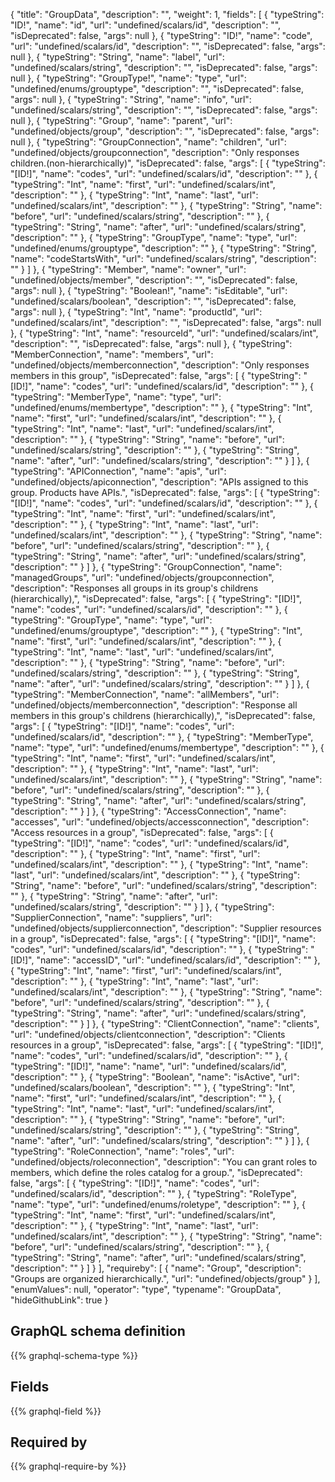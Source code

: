 {
  "title": "GroupData",
  "description": "",
  "weight": 1,
  "fields": [
    {
      "typeString": "ID!",
      "name": "id",
      "url": "undefined/scalars/id",
      "description": "",
      "isDeprecated": false,
      "args": null
    },
    {
      "typeString": "ID!",
      "name": "code",
      "url": "undefined/scalars/id",
      "description": "",
      "isDeprecated": false,
      "args": null
    },
    {
      "typeString": "String",
      "name": "label",
      "url": "undefined/scalars/string",
      "description": "",
      "isDeprecated": false,
      "args": null
    },
    {
      "typeString": "GroupType!",
      "name": "type",
      "url": "undefined/enums/grouptype",
      "description": "",
      "isDeprecated": false,
      "args": null
    },
    {
      "typeString": "String",
      "name": "info",
      "url": "undefined/scalars/string",
      "description": "",
      "isDeprecated": false,
      "args": null
    },
    {
      "typeString": "Group",
      "name": "parent",
      "url": "undefined/objects/group",
      "description": "",
      "isDeprecated": false,
      "args": null
    },
    {
      "typeString": "GroupConnection",
      "name": "children",
      "url": "undefined/objects/groupconnection",
      "description": "Only responses children.(non-hierarchically)",
      "isDeprecated": false,
      "args": [
        {
          "typeString": "[ID!]",
          "name": "codes",
          "url": "undefined/scalars/id",
          "description": ""
        },
        {
          "typeString": "Int",
          "name": "first",
          "url": "undefined/scalars/int",
          "description": ""
        },
        {
          "typeString": "Int",
          "name": "last",
          "url": "undefined/scalars/int",
          "description": ""
        },
        {
          "typeString": "String",
          "name": "before",
          "url": "undefined/scalars/string",
          "description": ""
        },
        {
          "typeString": "String",
          "name": "after",
          "url": "undefined/scalars/string",
          "description": ""
        },
        {
          "typeString": "GroupType",
          "name": "type",
          "url": "undefined/enums/grouptype",
          "description": ""
        },
        {
          "typeString": "String",
          "name": "codeStartsWith",
          "url": "undefined/scalars/string",
          "description": ""
        }
      ]
    },
    {
      "typeString": "Member",
      "name": "owner",
      "url": "undefined/objects/member",
      "description": "",
      "isDeprecated": false,
      "args": null
    },
    {
      "typeString": "Boolean!",
      "name": "isEditable",
      "url": "undefined/scalars/boolean",
      "description": "",
      "isDeprecated": false,
      "args": null
    },
    {
      "typeString": "Int",
      "name": "productId",
      "url": "undefined/scalars/int",
      "description": "",
      "isDeprecated": false,
      "args": null
    },
    {
      "typeString": "Int",
      "name": "resourceId",
      "url": "undefined/scalars/int",
      "description": "",
      "isDeprecated": false,
      "args": null
    },
    {
      "typeString": "MemberConnection",
      "name": "members",
      "url": "undefined/objects/memberconnection",
      "description": "Only responses members in this group",
      "isDeprecated": false,
      "args": [
        {
          "typeString": "[ID!]",
          "name": "codes",
          "url": "undefined/scalars/id",
          "description": ""
        },
        {
          "typeString": "MemberType",
          "name": "type",
          "url": "undefined/enums/membertype",
          "description": ""
        },
        {
          "typeString": "Int",
          "name": "first",
          "url": "undefined/scalars/int",
          "description": ""
        },
        {
          "typeString": "Int",
          "name": "last",
          "url": "undefined/scalars/int",
          "description": ""
        },
        {
          "typeString": "String",
          "name": "before",
          "url": "undefined/scalars/string",
          "description": ""
        },
        {
          "typeString": "String",
          "name": "after",
          "url": "undefined/scalars/string",
          "description": ""
        }
      ]
    },
    {
      "typeString": "APIConnection",
      "name": "apis",
      "url": "undefined/objects/apiconnection",
      "description": "APIs assigned to this group. Products have APIs.",
      "isDeprecated": false,
      "args": [
        {
          "typeString": "[ID!]",
          "name": "codes",
          "url": "undefined/scalars/id",
          "description": ""
        },
        {
          "typeString": "Int",
          "name": "first",
          "url": "undefined/scalars/int",
          "description": ""
        },
        {
          "typeString": "Int",
          "name": "last",
          "url": "undefined/scalars/int",
          "description": ""
        },
        {
          "typeString": "String",
          "name": "before",
          "url": "undefined/scalars/string",
          "description": ""
        },
        {
          "typeString": "String",
          "name": "after",
          "url": "undefined/scalars/string",
          "description": ""
        }
      ]
    },
    {
      "typeString": "GroupConnection",
      "name": "managedGroups",
      "url": "undefined/objects/groupconnection",
      "description": "Responses all groups in its group's childrens (hierarchically),",
      "isDeprecated": false,
      "args": [
        {
          "typeString": "[ID!]",
          "name": "codes",
          "url": "undefined/scalars/id",
          "description": ""
        },
        {
          "typeString": "GroupType",
          "name": "type",
          "url": "undefined/enums/grouptype",
          "description": ""
        },
        {
          "typeString": "Int",
          "name": "first",
          "url": "undefined/scalars/int",
          "description": ""
        },
        {
          "typeString": "Int",
          "name": "last",
          "url": "undefined/scalars/int",
          "description": ""
        },
        {
          "typeString": "String",
          "name": "before",
          "url": "undefined/scalars/string",
          "description": ""
        },
        {
          "typeString": "String",
          "name": "after",
          "url": "undefined/scalars/string",
          "description": ""
        }
      ]
    },
    {
      "typeString": "MemberConnection",
      "name": "allMembers",
      "url": "undefined/objects/memberconnection",
      "description": "Response all members in this group's childrens (hierarchically),",
      "isDeprecated": false,
      "args": [
        {
          "typeString": "[ID!]",
          "name": "codes",
          "url": "undefined/scalars/id",
          "description": ""
        },
        {
          "typeString": "MemberType",
          "name": "type",
          "url": "undefined/enums/membertype",
          "description": ""
        },
        {
          "typeString": "Int",
          "name": "first",
          "url": "undefined/scalars/int",
          "description": ""
        },
        {
          "typeString": "Int",
          "name": "last",
          "url": "undefined/scalars/int",
          "description": ""
        },
        {
          "typeString": "String",
          "name": "before",
          "url": "undefined/scalars/string",
          "description": ""
        },
        {
          "typeString": "String",
          "name": "after",
          "url": "undefined/scalars/string",
          "description": ""
        }
      ]
    },
    {
      "typeString": "AccessConnection",
      "name": "accesses",
      "url": "undefined/objects/accessconnection",
      "description": "Access resources in a group",
      "isDeprecated": false,
      "args": [
        {
          "typeString": "[ID!]",
          "name": "codes",
          "url": "undefined/scalars/id",
          "description": ""
        },
        {
          "typeString": "Int",
          "name": "first",
          "url": "undefined/scalars/int",
          "description": ""
        },
        {
          "typeString": "Int",
          "name": "last",
          "url": "undefined/scalars/int",
          "description": ""
        },
        {
          "typeString": "String",
          "name": "before",
          "url": "undefined/scalars/string",
          "description": ""
        },
        {
          "typeString": "String",
          "name": "after",
          "url": "undefined/scalars/string",
          "description": ""
        }
      ]
    },
    {
      "typeString": "SupplierConnection",
      "name": "suppliers",
      "url": "undefined/objects/supplierconnection",
      "description": "Supplier resources in a group",
      "isDeprecated": false,
      "args": [
        {
          "typeString": "[ID!]",
          "name": "codes",
          "url": "undefined/scalars/id",
          "description": ""
        },
        {
          "typeString": "[ID!]",
          "name": "accessID",
          "url": "undefined/scalars/id",
          "description": ""
        },
        {
          "typeString": "Int",
          "name": "first",
          "url": "undefined/scalars/int",
          "description": ""
        },
        {
          "typeString": "Int",
          "name": "last",
          "url": "undefined/scalars/int",
          "description": ""
        },
        {
          "typeString": "String",
          "name": "before",
          "url": "undefined/scalars/string",
          "description": ""
        },
        {
          "typeString": "String",
          "name": "after",
          "url": "undefined/scalars/string",
          "description": ""
        }
      ]
    },
    {
      "typeString": "ClientConnection",
      "name": "clients",
      "url": "undefined/objects/clientconnection",
      "description": "Clients resources in a group",
      "isDeprecated": false,
      "args": [
        {
          "typeString": "[ID!]",
          "name": "codes",
          "url": "undefined/scalars/id",
          "description": ""
        },
        {
          "typeString": "[ID!]",
          "name": "name",
          "url": "undefined/scalars/id",
          "description": ""
        },
        {
          "typeString": "Boolean",
          "name": "isActive",
          "url": "undefined/scalars/boolean",
          "description": ""
        },
        {
          "typeString": "Int",
          "name": "first",
          "url": "undefined/scalars/int",
          "description": ""
        },
        {
          "typeString": "Int",
          "name": "last",
          "url": "undefined/scalars/int",
          "description": ""
        },
        {
          "typeString": "String",
          "name": "before",
          "url": "undefined/scalars/string",
          "description": ""
        },
        {
          "typeString": "String",
          "name": "after",
          "url": "undefined/scalars/string",
          "description": ""
        }
      ]
    },
    {
      "typeString": "RoleConnection",
      "name": "roles",
      "url": "undefined/objects/roleconnection",
      "description": "You can grant roles to members, which define the roles catalog for a group.",
      "isDeprecated": false,
      "args": [
        {
          "typeString": "[ID!]",
          "name": "codes",
          "url": "undefined/scalars/id",
          "description": ""
        },
        {
          "typeString": "RoleType",
          "name": "type",
          "url": "undefined/enums/roletype",
          "description": ""
        },
        {
          "typeString": "Int",
          "name": "first",
          "url": "undefined/scalars/int",
          "description": ""
        },
        {
          "typeString": "Int",
          "name": "last",
          "url": "undefined/scalars/int",
          "description": ""
        },
        {
          "typeString": "String",
          "name": "before",
          "url": "undefined/scalars/string",
          "description": ""
        },
        {
          "typeString": "String",
          "name": "after",
          "url": "undefined/scalars/string",
          "description": ""
        }
      ]
    }
  ],
  "requireby": [
    {
      "name": "Group",
      "description": "Groups are organized hierarchically.",
      "url": "undefined/objects/group"
    }
  ],
  "enumValues": null,
  "operator": "type",
  "typename": "GroupData",
  "hideGithubLink": true
}
## GraphQL schema definition

{{% graphql-schema-type %}}

## Fields

{{% graphql-field %}}

## Required by

{{% graphql-require-by %}}
